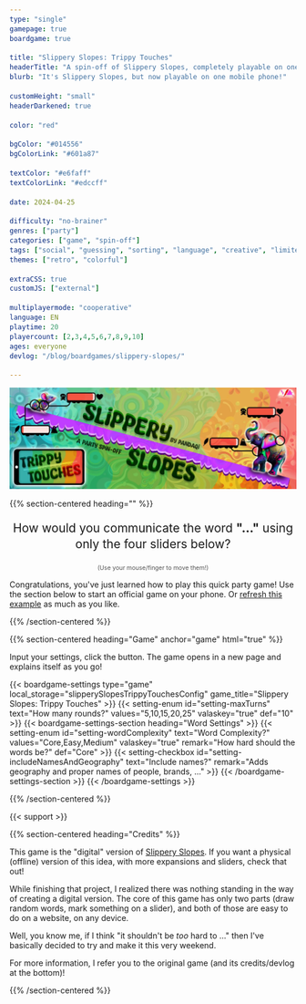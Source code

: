 ```yaml
---
type: "single"
gamepage: true
boardgame: true

title: "Slippery Slopes: Trippy Touches"
headerTitle: "A spin-off of Slippery Slopes, completely playable on one mobile phone."
blurb: "It's Slippery Slopes, but now playable on one mobile phone!"

customHeight: "small"
headerDarkened: true

color: "red"

bgColor: "#014556"
bgColorLink: "#601a87"

textColor: "#e6faff"
textColorLink: "#edccff"

date: 2024-04-25

difficulty: "no-brainer"
genres: ["party"]
categories: ["game", "spin-off"]
tags: ["social", "guessing", "sorting", "language", "creative", "limited-communication"]
themes: ["retro", "colorful"]

extraCSS: true
customJS: ["external"]

multiplayermode: "cooperative"
language: EN
playtime: 20
playercount: [2,3,4,5,6,7,8,9,10]
ages: everyone
devlog: "/blog/boardgames/slippery-slopes/"

---
```


<div class="boardgame-intro">
  <div class="big-header-image">
    <img src="assets/slippery_slopes_trippy_touches_header.webp">
  </div>
</div>

{{% section-centered heading="" %}}

<p style="font-size: 1.5em; line-height: 1.35em; text-align: center;">How would you communicate the word <strong>"<span id="random-slippery-word">...</span>"</strong> using only the four sliders below?</p>

<div class="slippery-slopes-interactive-widget" data-wordnodeid="random-slippery-word" data-reloadbtnid="slippery-reload-button"></div>

<p style="font-size: 0.75em; opacity: 0.75; text-align: center; margin-top: 0;">(Use your mouse/finger to move them!)</p>

Congratulations, you've just learned how to play this quick party game! Use the section below to start an official game on your phone. Or <a href="" id="slippery-reload-button">refresh this example</a> as much as you like.

{{% /section-centered %}}

{{% section-centered heading="Game" anchor="game" html="true" %}}

<p>Input your settings, click the button. The game opens in a new page and explains itself as you go!</p>

{{< boardgame-settings type="game" local_storage="slipperySlopesTrippyTouchesConfig" game_title="Slippery Slopes: Trippy Touches" >}}
  {{< setting-enum id="setting-maxTurns" text="How many rounds?" values="5,10,15,20,25" valaskey="true" def="10" >}}
  {{< boardgame-settings-section heading="Word Settings" >}}
    {{< setting-enum id="setting-wordComplexity" text="Word Complexity?" values="Core,Easy,Medium" valaskey="true" remark="How hard should the words be?" def="Core" >}}
    {{< setting-checkbox id="setting-includeNamesAndGeography" text="Include names?" remark="Adds geography and proper names of people, brands, ..." >}}
  {{< /boardgame-settings-section >}}
{{< /boardgame-settings >}}

{{% /section-centered %}}

{{< support >}}

{{% section-centered heading="Credits" %}}

This game is the "digital" version of [Slippery Slopes](/slippery-slopes/). If you want a physical (offline) version of this idea, with more expansions and sliders, check that out!

While finishing that project, I realized there was nothing standing in the way of creating a digital version. The core of this game has only two parts (draw random words, mark something on a slider), and both of those are easy to do on a website, on any device.

Well, you know me, if I think "it shouldn't be _too_ hard to ..." then I've basically decided to try and make it this very weekend.

For more information, I refer you to the original game (and its credits/devlog at the bottom)!

{{% /section-centered %}}